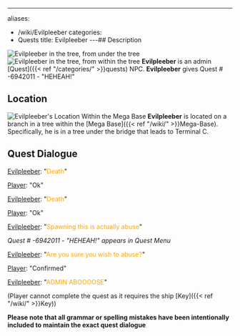 ---
aliases:
- /wiki/Evilpleeber
categories:
- Quests
title: Evilpleeber
---## Description

![Evilpleeber in the tree, from under the
tree](Evilpleeber-bottom.png "Evilpleeber in the tree, from under the tree") ![Evilpleeber in the tree, from within the
tree](Evilpleeber-top.png "Evilpleeber in the tree, from within the tree") **Evilpleeber** is an admin [Quest]({{< ref "/categories/" >}}quests) NPC. **Evilpleeber** gives Quest # -6942011 - "HEHEAH!"

## Location

![Evilpleeber's Location Within the Mega
Base](Evilpleeber-location.png "Evilpleeber's Location Within the Mega Base") **Evilpleeber** is located on a branch in a tree within the [Mega Base]({{< ref "/wiki/" >}}Mega-Base). Specifically, he is in a tree under the bridge that leads to Terminal C.

## Quest Dialogue 

<u>Evilpleeber</u>: "<span style="color:orange">Death</span>"

<u>Player</u>: "Ok"

<u>Evilpleeber</u>: "<span style="color:orange">Death</span>"

<u>Player</u>: "Ok"

<u>Evilpleeber</u>: "<span style="color:orange">Spawning this is actually abuse</span>"

_Quest # -6942011 - "HEHEAH!" appears in Quest Menu_

<u>Evilpleeber</u>: "<span style="color:orange">Are you sure you wish to abuse?</span>"

<u>Player</u>: "Confirmed"

<u>Evilpleeber</u>: "<span style="color:orange">ADMIN ABOOOOSE</span>"

(Player cannot complete the quest as it requires the ship [Key]({{< ref "/wiki/" >}}Key))

**Please note that all grammar or spelling mistakes have been intentionally included to maintain the exact quest dialogue**
